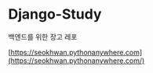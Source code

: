 # Django-Study
백엔드를 위한 장고 레포

[https://seokhwan.pythonanywhere.com](https://seokhwan.pythonanywhere.com/)
